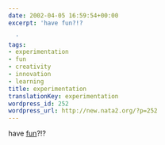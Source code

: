 ```yaml
---
date: 2002-04-05 16:59:54+00:00
excerpt: 'have fun?!?

  '
tags:
- experimentation
- fun
- creativity
- innovation
- learning
title: experimentation
translationKey: experimentation
wordpress_id: 252
wordpress_url: http://new.nata2.org/?p=252
---
```


have <a href="http://forums.audiworld.com/a4/msgs/1120993.phtml">fun</a>?!?